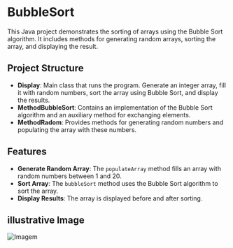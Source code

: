 # BubbleSort

This Java project demonstrates the sorting of arrays using the Bubble Sort algorithm. It includes methods for generating random arrays, sorting the array, and displaying the result.


## Project Structure

- **Display**: Main class that runs the program. Generate an integer array, fill it with random numbers, sort the array using Bubble Sort, and display the results.
- **MethodBubbleSort**: Contains an implementation of the Bubble Sort algorithm and an auxiliary method for exchanging elements.
- **MethodRadom**: Provides methods for generating random numbers and populating the array with these numbers.


## Features

- **Generate Random Array**: The `populateArray` method fills an array with random numbers between 1 and 20.
- **Sort Array**: The `bubbleSort` method uses the Bubble Sort algorithm to sort the array.
- **Display Results**: The array is displayed before and after sorting.

  

## illustrative Image

<img src="https://lh5.googleusercontent.com/_oLwPF5ZvaZZ4pGD-HvSUSw6nTwwHjUwcLpNigUvb24-PKNwjMUwXcWYWf2wp4HopzHkh9JVmZd_AFYP4HjSYelidbw4FRo1fHrWV3KxbFM13xlRLALb-y-EbLhEmln11lhwEZPV" alt="Imagem">

  

